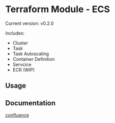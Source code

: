 # Terraform Module - ECS

Current version: v0.2.0

Includes:

* Cluster
* Task
* Task Autoscaling
* Container Definition
* Servcice
* ECR (WIP)

## Usage



## Documentation

[confluence](https://ohpendev.atlassian.net/wiki/spaces/CCE/pages/2062320795/Terraform+Modules)
